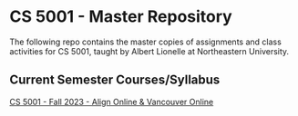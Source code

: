 # CS 5001 - Master Repository 

The following repo contains the master copies of assignments and class activities for CS 5001, taught by Albert Lionelle at Northeastern University.

## Current Semester Courses/Syllabus 


[CS 5001 - Fall 2023 - Align Online & Vancouver Online](Fall23.md)
